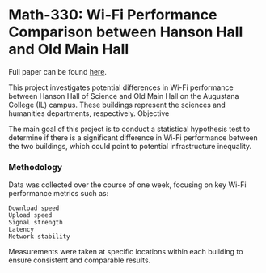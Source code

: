 # Math-330: Wi-Fi Performance Comparison between Hanson Hall and Old Main Hall 

Full paper can be found [here](https://github.com/MoRevolution/330-Hypothesis-Testing/blob/main/Project-Notebook.pdf). 

This project investigates potential differences in Wi-Fi performance between Hanson Hall of Science and Old Main Hall on the Augustana College (IL) campus. These buildings represent the sciences and humanities departments, respectively.
Objective

The main goal of this project is to conduct a statistical hypothesis test to determine if there is a significant difference in Wi-Fi performance between the two buildings, which could point to potential infrastructure inequality.

### Methodology

Data was collected over the course of one week, focusing on key Wi-Fi performance metrics such as:

    Download speed
    Upload speed
    Signal strength
    Latency
    Network stability

Measurements were taken at specific locations within each building to ensure consistent and comparable results.
